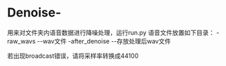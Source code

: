 # Denoise-
用来对文件夹内语音数据进行降噪处理，运行run.py
语音文件放置如下目录：
-raw_wavs
--wav文件
-after_denoise
--存放处理后wav文件

若出现broadcast错误，请将采样率转换成44100
